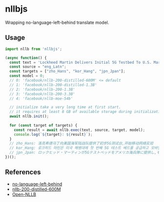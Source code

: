 # nllbjs

Wrapping no-language-left-behind translate model.

## Usage

```js
import nllb from 'nllbjs';

(async function() {
  const text = 'Lockheed Martin Delivers Initial 5G Testbed To U.S. Marine Corps And Begins Mobile Network Experimentation';
  const source = "eng_Latn";
  const targets = ["zho_Hans", "kor_Hang", "jpn_Jpan"];
  const model = 0;
  // 0: 'facebook/nllb-200-distilled-600M' <= default
  // 1: 'facebook/nllb-200-distilled-1.3B'
  // 2: 'facebook/nllb-200-1.3B'
  // 3: 'facebook/nllb-200-3.3B'
  // 4: 'facebook/nllb-moe-54b'

  // initialize take a very long time at first start.
  // it requires at least 8 GB of available storage during initialization.
  await nllb.init();
  
  for (const target of targets) {
    const result = await nllb.exec(text, source, target, model);
    console.log(`${target}: ${result}`);
  }
  // zho_Hans: 洛克希德马丁向美国海军陆战队提供了初步5G测试台,开始移动网络实验
  // kor_Hang: 로크히드 마틴은 미국 해병대에 첫 번째 5G 테스트 베드를 공급하고 모바일 네트워크 실험을 시작했습니다
  // jpn_Jpan: ロックヒッド・マーティンが5Gテストベッドをアメリカ海兵隊に提供し,モバイルネットワーク実験を開始
})();
```

## References

- [no-language-left-behind](https://ai.meta.com/research/no-language-left-behind/)
- [nllb-200-distilled-600M](https://huggingface.co/facebook/nllb-200-distilled-600M)
- [Open-NLLB](https://github.com/gordicaleksa/Open-NLLB)